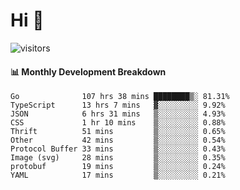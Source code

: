 # Hi 👋
 
![visitors](https://visitor-badge.glitch.me/badge?page_id=sorcererxw.sorcererx)

#### 📊 Monthly Development Breakdown

<!--START_SECTION:waka-->
```text
Go              107 hrs 38 mins ████████▒░ 81.31%
TypeScript      13 hrs 7 mins   ▓░░░░░░░░░ 9.92%
JSON            6 hrs 31 mins   ▒░░░░░░░░░ 4.93%
CSS             1 hr 10 mins    ▒░░░░░░░░░ 0.88%
Thrift          51 mins         ▒░░░░░░░░░ 0.65%
Other           42 mins         ▒░░░░░░░░░ 0.54%
Protocol Buffer 33 mins         ▒░░░░░░░░░ 0.43%
Image (svg)     28 mins         ▒░░░░░░░░░ 0.35%
protobuf        19 mins         ▒░░░░░░░░░ 0.24%
YAML            17 mins         ▒░░░░░░░░░ 0.21%
```
<!--END_SECTION:waka-->
